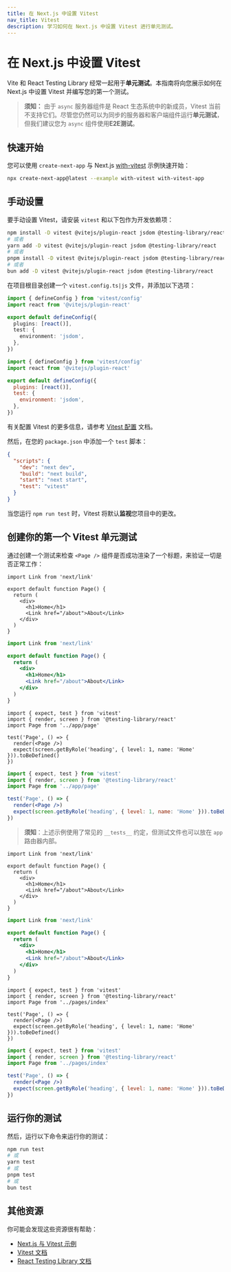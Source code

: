 ```yaml
---
title: 在 Next.js 中设置 Vitest
nav_title: Vitest
description: 学习如何在 Next.js 中设置 Vitest 进行单元测试。
---
```

# 在 Next.js 中设置 Vitest
Vite 和 React Testing Library 经常一起用于**单元测试**。本指南将向您展示如何在 Next.js 中设置 Vitest 并编写您的第一个测试。

> **须知：** 由于 `async` 服务器组件是 React 生态系统中的新成员，Vitest 当前不支持它们。尽管您仍然可以为同步的服务器和客户端组件运行**单元测试**，但我们建议您为 `async` 组件使用**E2E测试**。

## 快速开始

您可以使用 `create-next-app` 与 Next.js [with-vitest](https://github.com/vercel/next.js/tree/canary/examples/with-vitest) 示例快速开始：

```bash 
npx create-next-app@latest --example with-vitest with-vitest-app
```

## 手动设置

要手动设置 Vitest，请安装 `vitest` 和以下包作为开发依赖项：

```bash 
npm install -D vitest @vitejs/plugin-react jsdom @testing-library/react
# 或者
yarn add -D vitest @vitejs/plugin-react jsdom @testing-library/react
# 或者
pnpm install -D vitest @vitejs/plugin-react jsdom @testing-library/react
# 或者
bun add -D vitest @vitejs/plugin-react jsdom @testing-library/react
```

在项目根目录创建一个 `vitest.config.ts|js` 文件，并添加以下选项：

```ts filename="vitest.config.ts" switcher
import { defineConfig } from 'vitest/config'
import react from '@vitejs/plugin-react'

export default defineConfig({
  plugins: [react()],
  test: {
    environment: 'jsdom',
  },
})
```

```js filename="vitest.config.js" switcher
import { defineConfig } from 'vitest/config'
import react from '@vitejs/plugin-react'

export default defineConfig({
  plugins: [react()],
  test: {
    environment: 'jsdom',
  },
})
```

有关配置 Vitest 的更多信息，请参考 [Vitest 配置](https://vitest.dev/config/#configuration) 文档。

然后，在您的 `package.json` 中添加一个 `test` 脚本：

```json filename="package.json"
{
  "scripts": {
    "dev": "next dev",
    "build": "next build",
    "start": "next start",
    "test": "vitest"
  }
}
```

当您运行 `npm run test` 时，Vitest 将默认**监视**您项目中的更改。
## 创建你的第一个 Vitest 单元测试

通过创建一个测试来检查 `<Page />` 组件是否成功渲染了一个标题，来验证一切是否正常工作：

<AppOnly>

```tsx filename="app/page.tsx" switcher
import Link from 'next/link'

export default function Page() {
  return (
    <div>
      <h1>Home</h1>
      <Link href="/about">About</Link>
    </div>
  )
}
```

```jsx filename="app/page.jsx" switcher
import Link from 'next/link'

export default function Page() {
  return (
    <div>
      <h1>Home</h1>
      <Link href="/about">About</Link>
    </div>
  )
}
```

```tsx filename="__tests__/page.test.tsx" switcher
import { expect, test } from 'vitest'
import { render, screen } from '@testing-library/react'
import Page from '../app/page'

test('Page', () => {
  render(<Page />)
  expect(screen.getByRole('heading', { level: 1, name: 'Home' })).toBeDefined()
})
```

```jsx filename="__tests__/page.test.jsx" switcher
import { expect, test } from 'vitest'
import { render, screen } from '@testing-library/react'
import Page from '../app/page'

test('Page', () => {
  render(<Page />)
  expect(screen.getByRole('heading', { level: 1, name: 'Home' })).toBeDefined()
})
```

> **须知**：上述示例使用了常见的 `__tests__` 约定，但测试文件也可以放在 `app` 路由器内部。

</AppOnly>

<PagesOnly>

```tsx filename="pages/index.tsx" switcher
import Link from 'next/link'

export default function Page() {
  return (
    <div>
      <h1>Home</h1>
      <Link href="/about">About</Link>
    </div>
  )
}
```

```jsx filename="pages/index.jsx" switcher
import Link from 'next/link'

export default function Page() {
  return (
    <div>
      <h1>Home</h1>
      <Link href="/about">About</Link>
    </div>
  )
}
```

```tsx filename="__tests__/index.test.tsx" switcher
import { expect, test } from 'vitest'
import { render, screen } from '@testing-library/react'
import Page from '../pages/index'

test('Page', () => {
  render(<Page />)
  expect(screen.getByRole('heading', { level: 1, name: 'Home' })).toBeDefined()
})
```

```jsx filename="__tests__/index.test.jsx" switcher
import { expect, test } from 'vitest'
import { render, screen } from '@testing-library/react'
import Page from '../pages/index'

test('Page', () => {
  render(<Page />)
  expect(screen.getByRole('heading', { level: 1, name: 'Home' })).toBeDefined()
})
```

</PagesOnly>

## 运行你的测试

然后，运行以下命令来运行你的测试：

```bash 
npm run test
# 或
yarn test
# 或
pnpm test
# 或
bun test
```


## 其他资源

你可能会发现这些资源很有帮助：

- [Next.js 与 Vitest 示例](https://github.com/vercel/next.js/tree/canary/examples/with-vitest)
- [Vitest 文档](https://vitest.dev/guide/)
- [React Testing Library 文档](https://testing-library.com/docs/react-testing-library/intro/)